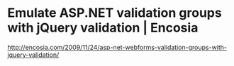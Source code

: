 <!--
id: 255861798
link: http://kevinisom.info/post/255861798/emulate-asp-net-validation-groups-with-jquery
slug: emulate-asp-net-validation-groups-with-jquery
date: Wed Nov 25 2009 07:18:37 GMT+1300 (NZDT)
raw: {"blog_name":"kevinisom","id":255861798,"post_url":"http://kevinisom.info/post/255861798/emulate-asp-net-validation-groups-with-jquery","slug":"emulate-asp-net-validation-groups-with-jquery","type":"link","date":"2009-11-24 18:18:37 GMT","timestamp":1259086717,"state":"published","format":"html","reblog_key":"uCqFypwY","tags":[],"short_url":"http://tmblr.co/Zw68YyFG2Gc","highlighted":[],"feed_item":"http://encosia.com/2009/11/24/asp-net-webforms-validation-groups-with-jquery-validation/","from_feed_id":"650234","note_count":0,"title":"Emulate ASP.NET validation groups with jQuery validation | Encosia","url":"http://encosia.com/2009/11/24/asp-net-webforms-validation-groups-with-jquery-validation/","description":""}
publish: 2009-11-025
tags: 
title: Emulate ASP.NET validation groups with jQuery validation | Encosia
-->


Emulate ASP.NET validation groups with jQuery validation | Encosia
==================================================================

<http://encosia.com/2009/11/24/asp-net-webforms-validation-groups-with-jquery-validation/>


